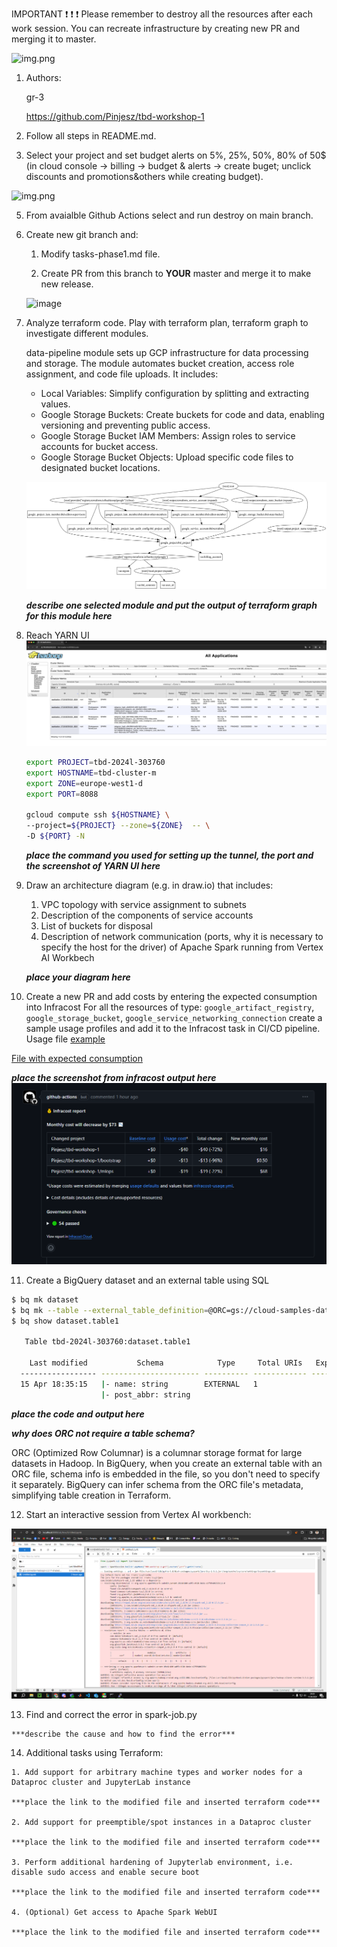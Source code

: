 IMPORTANT ❗ ❗ ❗ Please remember to destroy all the resources after each work session. You can recreate infrastructure by creating new PR and merging it to master.

![img.png](doc/figures/destroy.png)

1. Authors:

   gr-3

   <https://github.com/Pinjesz/tbd-workshop-1>

2. Follow all steps in README.md.

3. Select your project and set budget alerts on 5%, 25%, 50%, 80% of 50$ (in cloud console -> billing -> budget & alerts -> create buget; unclick discounts and promotions&others while creating budget).

  ![img.png](doc/figures/discounts.png)

5. From avaialble Github Actions select and run destroy on main branch.

6. Create new git branch and:
    1. Modify tasks-phase1.md file.

    2. Create PR from this branch to **YOUR** master and merge it to make new release.

   ![image](https://github.com/Pinjesz/tbd-workshop-1/assets/61670444/9591b3de-8bcb-40c7-aff4-fe1a62384ffc)

7. Analyze terraform code. Play with terraform plan, terraform graph to investigate different modules.

    data-pipeline module sets up GCP infrastructure for data processing and storage. The module automates bucket creation, access role assignment, and code file uploads. It includes:

    - Local Variables: Simplify configuration by splitting and extracting values.
    - Google Storage Buckets: Create buckets for code and data, enabling versioning and preventing public access.
    - Google Storage Bucket IAM Members: Assign roles to service accounts for bucket access.
    - Google Storage Bucket Objects: Upload specific code files to designated bucket locations.

    ![](graph.svg)

    ***describe one selected module and put the output of terraform graph for this module here***

8. Reach YARN UI
    ![alt text](hadoop.png)

    ```sh
    export PROJECT=tbd-2024l-303760
    export HOSTNAME=tbd-cluster-m
    export ZONE=europe-west1-d
    export PORT=8088

    gcloud compute ssh ${HOSTNAME} \
    --project=${PROJECT} --zone=${ZONE}  -- \
    -D ${PORT} -N
    ```

   ***place the command you used for setting up the tunnel, the port and the screenshot of YARN UI here***

9. Draw an architecture diagram (e.g. in draw.io) that includes:
    1. VPC topology with service assignment to subnets
    2. Description of the components of service accounts
    3. List of buckets for disposal
    4. Description of network communication (ports, why it is necessary to specify the host for the driver) of Apache Spark running from Vertex AI Workbech

    ***place your diagram here***

10. Create a new PR and add costs by entering the expected consumption into Infracost
For all the resources of type: `google_artifact_registry`, `google_storage_bucket`, `google_service_networking_connection`
create a sample usage profiles and add it to the Infracost task in CI/CD pipeline. Usage file [example](https://github.com/infracost/infracost/blob/master/infracost-usage-example.yml)

   [File with expected consumption](https://github.com/Pinjesz/tbd-workshop-1/blob/phase1-tasks/infracost-usage.yml)

   ***place the screenshot from infracost output here***
     ![img.png](doc/figures/infracost.png)

11. Create a BigQuery dataset and an external table using SQL

```sh
$ bq mk dataset
$ bq mk --table --external_table_definition=@ORC=gs://cloud-samples-data/bigquery/us-states/us-states.orc dataset.table1
$ bq show dataset.table1

   Table tbd-2024l-303760:dataset.table1

    Last modified           Schema            Type     Total URIs   Expiration   Labels
  ----------------- ---------------------- ---------- ------------ ------------ --------
  15 Apr 18:35:15   |- name: string        EXTERNAL   1
                    |- post_abbr: string
 ```

***place the code and output here***

***why does ORC not require a table schema?***

ORC (Optimized Row Columnar) is a columnar storage format for large datasets in Hadoop. In BigQuery, when you create an external table with an ORC file, schema info is embedded in the file, so you don't need to specify it separately. BigQuery can infer schema from the ORC file's metadata, simplifying table creation in Terraform.

12.  Start an interactive session from Vertex AI workbench:

  ![img.png](doc/figures/notebook.png)

13.  Find and correct the error in spark-job.py

    ***describe the cause and how to find the error***

14.  Additional tasks using Terraform:

    1. Add support for arbitrary machine types and worker nodes for a Dataproc cluster and JupyterLab instance

    ***place the link to the modified file and inserted terraform code***

    2. Add support for preemptible/spot instances in a Dataproc cluster

    ***place the link to the modified file and inserted terraform code***

    3. Perform additional hardening of Jupyterlab environment, i.e. disable sudo access and enable secure boot

    ***place the link to the modified file and inserted terraform code***

    4. (Optional) Get access to Apache Spark WebUI

    ***place the link to the modified file and inserted terraform code***
